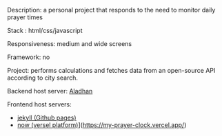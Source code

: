 Description: a personal project that responds to the need to monitor daily prayer times

Stack : html/css/javascript

Responsiveness: medium and wide screens

Framework: no

Project: performs calculations and fetches data from an open-source API according to city search.

Backend host server: [Aladhan](https://aladhan.com/prayer-times-api
)

Frontend host servers: 
- [jekyll (Github pages)](https://nedj78.github.io/MyPrayerClock/)
- [now (versel platform)](https://my-prayer-clock.versel.app/)](https://my-prayer-clock.vercel.app/)
